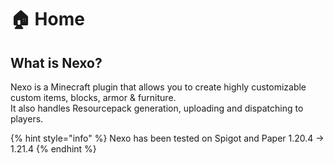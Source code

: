 # 🏠 Home

## What is Nexo?

Nexo is a Minecraft plugin that allows you to create highly customizable custom items, blocks, armor & furniture.\
It also handles Resourcepack generation, uploading and dispatching to players.

{% hint style="info" %}
Nexo has been tested on Spigot and Paper 1.20.4 -> 1.21.4
{% endhint %}
